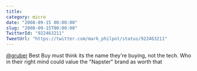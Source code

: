 ```yaml
---
title: 
category: micro
date: "2008-09-15 00:00:00"
slug: "2008-09-15T00:00:00"
TwitterId: "922463211"
TweetUrl: "https://twitter.com/mark_philpot/status/922463211"
---
```


[@gruber](https://twitter.com/gruber) Best Buy must think its the name they're
buying, not the tech. Who in their right mind could value the "Napster" brand as
worth that

